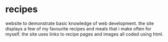 # recipes

website to demonstrate basic knowledge of web development. the site displays a few of my favourite recipes and meals that i make often for myself. the site uses links to recipe pages and images all coded using html.